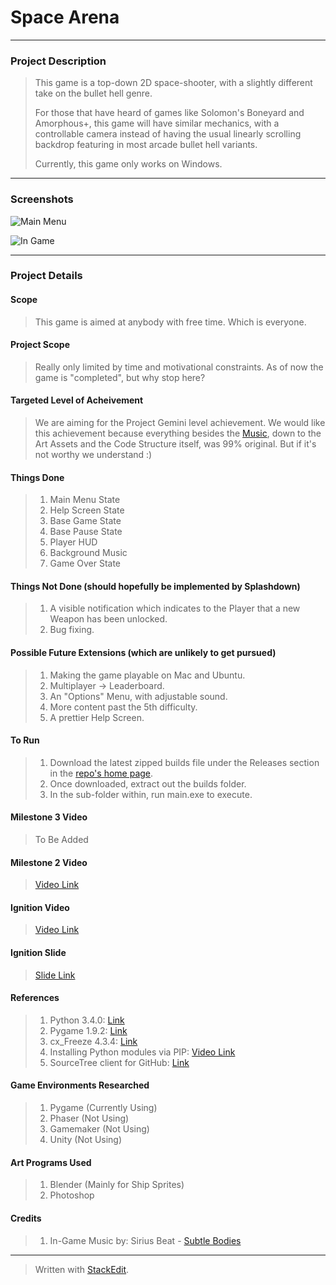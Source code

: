 
<h1> 
	Space Arena
</h1>

<hr />

<h3> 
	Project Description 
</h3>

> <p> 	This game is a top-down 2D space-shooter, with a slightly
> different take on the bullet hell genre. <p />
> 
> <p> 	For those that have heard of games like Solomon's Boneyard and
> Amorphous+, this game will have similar mechanics, with a controllable
> camera instead of having the usual  linearly scrolling backdrop
> featuring in most arcade bullet hell variants. </p>
> 
> <p> Currently, this game only works on Windows. </p>

<hr />

<h3>
	Screenshots
</h3>

![Main Menu](https://lh3.googleusercontent.com/-vugpeR7yNYM/Vb9cArVr8kI/AAAAAAAAAcc/PFHvZbTtFAk/s0/Screenshot+2015-08-03+20.15.24.png "Main Menu")

![In Game](https://lh3.googleusercontent.com/-1QTmNFkeWgY/Vb9cOlHmd4I/AAAAAAAAAco/RdzhS4--tQs/s0/Screenshot+2015-08-03+20.16.49.png "In Game")

<hr />

<h3>
	Project Details
</h3>

<h4>
	Scope
</h4>

> <p> This game is aimed at anybody with free time. Which is everyone. </p>

<h4>
	 Project Scope
</h4>

> Really only limited by time and motivational constraints. As of now the game is "completed", but why stop here?  

<h4>
	Targeted Level of Acheivement
</h4>

> We are aiming for the Project Gemini level achievement. We would like this achievement because everything besides the [Music](http://youtu.be/1rC7pNgxkZU), down to the Art Assets and the Code Structure itself, was 99% original. But if it's not worthy we understand :)

<h4>
	Things Done
</h4>

>  1. Main Menu State
>  2. Help Screen State
>  3. Base Game State
>  4. Base Pause State
>  5. Player HUD
>  5. Background Music
>  6. Game Over State

<h4>
	Things Not Done (should hopefully be implemented by Splashdown)
</h4>

>  1. A visible notification which indicates to the Player that a new Weapon has been unlocked.
>  2. Bug fixing.

<h4>
	Possible Future Extensions (which are unlikely to get pursued)
</h4>

>  1. Making the game playable on Mac and Ubuntu.
>  2. Multiplayer -> Leaderboard.
>  3. An "Options" Menu, with adjustable sound.
>  4. More content past the 5th difficulty.
>  5. A prettier Help Screen.

<h4>
	To Run 
</h4>

>  1. Download the latest zipped builds file under the Releases section in the [repo's home page](https://github.com/Team-Fruition/Orbital/releases).
>  2. Once downloaded, extract out the builds folder.
>  3. In the sub-folder within, run main.exe to execute.

<h4>
	Milestone 3 Video
</h4>

> To Be Added

<h4>
	Milestone 2 Video
</h4>

> [Video Link](https://www.youtube.com/watch?v=ShYHnJcImi4)

<h4>
	Ignition Video
</h4>

> [Video Link](https://www.youtube.com/watch?v=osQjStOAci0&feature=youtu.be&t=22m19s)

<h4>
	Ignition Slide
</h4>

> [Slide Link](https://drive.google.com/open?id=0B5MZ1b8oUVSrdEU0NVJzeTBETDA&authuser=0)

<h4>
	References
</h4>

>  1. Python 3.4.0: [Link](https://www.python.org/downloads/)
>  2. Pygame 1.9.2: [Link](http://www.lfd.uci.edu/~gohlke/pythonlibs/#pygame)
>  3. cx_Freeze 4.3.4: [Link](http://cx-freeze.sourceforge.net/)
>  4. Installing Python modules via PIP: [Video Link](https://www.youtube.com/watch?v=jnpC_Ib_lbc)
>  5. SourceTree client for GitHub: [Link](https://www.sourcetreeapp.com/)

<h4>
	Game Environments Researched
</h4>

>  1. Pygame (Currently Using)
>  2. Phaser (Not Using)
>  3. Gamemaker (Not Using)
>  4. Unity (Not Using)

<h4>
	Art Programs Used
</h4>

> 1. Blender (Mainly for Ship Sprites)
> 2. Photoshop

<h4>
	Credits
</h4>

>  1. In-Game Music by: Sirius Beat - [Subtle Bodies](http://youtu.be/1rC7pNgxkZU)

<hr />

> Written with [StackEdit](https://stackedit.io/).